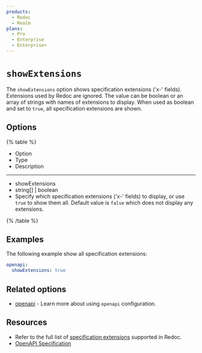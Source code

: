 ```yaml
---
products:
  - Redoc
  - Realm
plans:
  - Pro
  - Enterprise
  - Enterprise+
---
```

# `showExtensions`

The `showExtensions` option shows specification extensions ('x-' fields). Extensions used by Redoc are ignored. The value can be boolean or an array of strings with names of extensions to display. When used as boolean and set to `true`, all specification extensions are shown.

## Options

{% table %}

* Option
* Type
* Description

---

* showExtensions
* string[] | boolean
* Specify which specification extensions ('x-' fields) to display, or use `true` to show them all.
  Default value is `false` which does not display any extensions.

{% /table %}

## Examples

The following example show all specification extensions:

```yaml {% title="redocly.yaml" %}
openapi:
  showExtensions: true
```

## Related options

- [openapi](./index.md) - Learn more about using `openapi` configuration.

## Resources

- Refer to the full list of [specification extensions](../../author/reference/openapi-extensions/index.md) supported in Redoc.
- [OpenAPI Specification](https://spec.openapis.org/oas/latest.html)
